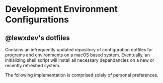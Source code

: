 # Development Environment Configurations #
## @lewxdev's dotfiles ##

Contains an infrequently updated repository of configuration dotfiles for programs and environments on a macOS based system. Eventually, an initializing shell script will install all necessary dependancies on a new or recently refreshed system.

The following implementation is comprised solely of personal preferences.